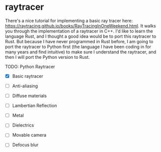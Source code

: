 # raytracer
There's a nice tutorial for implementing a basic ray tracer here: https://raytracing.github.io/books/RayTracingInOneWeekend.html. 
It walks you through the implementation of a raytracer in C++.
I'd like to learn the language Rust, and I thought a good idea would be to port this raytracer to Rust.
But because I have never programmed in Rust before, I am going to port the raytracer to Python first (the language I have been coding in for many years and find intuitive) to make sure I understand the raytracer, and then I will port the Python version to Rust. 

TODO: Python Raytracer

- [x] Basic raytracer
- [ ] Anti-aliasing
- [ ] Diffuse materials
- [ ] Lambertian Reflection
- [ ] Metal
- [ ] Dielectrics
- [ ] Movable camera
- [ ] Defocus blur

